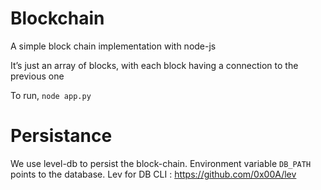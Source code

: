 # Blockchain

A simple block chain implementation with node-js

It’s just an array of blocks, with each block having a connection to the previous one

To run, `node app.py`


# Persistance
We use level-db to persist the block-chain.
Environment variable `DB_PATH` points to the database.
Lev for DB CLI : https://github.com/0x00A/lev


